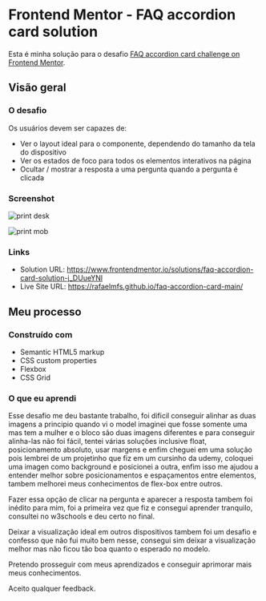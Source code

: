 # Frontend Mentor - FAQ accordion card solution

Esta é minha solução para o desafio [FAQ accordion card challenge on Frontend Mentor](https://www.frontendmentor.io/challenges/faq-accordion-card-XlyjD0Oam). 



## Visão geral

### O desafio

Os usuários devem ser capazes de:

- Ver o layout ideal para o componente, dependendo do tamanho da tela do dispositivo
- Ver os estados de foco para todos os elementos interativos na página
- Ocultar / mostrar a resposta a uma pergunta quando a pergunta é clicada

### Screenshot

![print desk](https://user-images.githubusercontent.com/80429145/117502267-a62d4e00-af55-11eb-83cd-0482a22ae437.png)


![print mob](https://user-images.githubusercontent.com/80429145/117502286-ac232f00-af55-11eb-9076-d4c40cf544f0.png)

### Links

- Solution URL: https://www.frontendmentor.io/solutions/faq-accordion-card-solution-j_DUueYNl
- Live Site URL: https://rafaelmfs.github.io/faq-accordion-card-main/

## Meu processo

### Construído com

- Semantic HTML5 markup
- CSS custom properties
- Flexbox
- CSS Grid

  

### O que eu aprendi

Esse desafio me deu bastante trabalho, foi dificil conseguir alinhar as duas imagens a principio quando vi o model imaginei que fosse somente uma mas tem a mulher e o bloco são duas imagens diferentes e para conseguir alinha-las não foi fácil, tentei várias soluções inclusive float, posicionamento absoluto, usar margens e enfim cheguei em uma solução pois lembrei de um projetinho que fiz em um cursinho da udemy, coloquei uma imagen como background e posicionei a outra, enfim isso me ajudou a entender melhor sobre posicionamentos e espaçamentos entre elementos, tambem melhorei meus conhecimentos de flex-box entre outros.

Fazer essa opção de clicar na pergunta e aparecer a resposta tambem foi inédito para mim, foi a primeira vez que fiz e consegui aprender tranquilo, consultei no w3schools e deu certo no final.

Deixar a visualização ideal em outros dispositivos tambem foi um desafio e confesso que não fui muito bem nesse, consegui sim deixar a visualização melhor mas não ficou tão boa quanto o esperado no modelo.

Pretendo prosseguir com meus aprendizados e conseguir aprimorar mais meus conhecimentos.

Aceito qualquer feedback.
